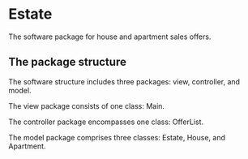 # Estate

The software package for house and apartment sales offers.

## The package structure

The software structure includes three packages: view, controller, and model.

The view package consists of one class: Main.

The controller package encompasses one class: OfferList.

The model package comprises three classes: Estate, House, and Apartment.

